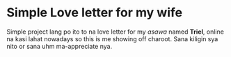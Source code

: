 # Simple Love letter for my wife

Simple project lang po ito to na love letter for my *asawa* named **Triel**, online na kasi lahat nowadays so this is me showing off charoot.
Sana kiligin sya nito or sana uhm ma-appreciate nya.
